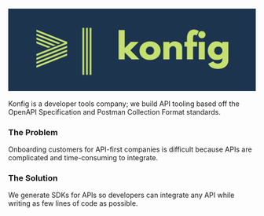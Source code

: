 ![Logo](logo.png)

Konfig is a developer tools company; we build API tooling based off the OpenAPI Specification and Postman Collection Format standards.

### The Problem
Onboarding customers for API-first companies is difficult because APIs are complicated and time-consuming to integrate.

### The Solution
We generate SDKs for APIs so developers can integrate any API while writing as few lines of code as possible.
